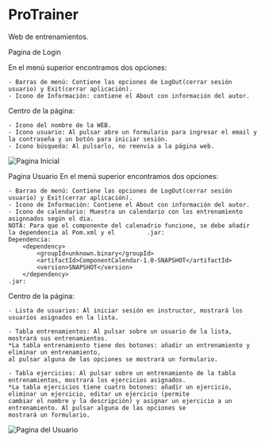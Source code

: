 # ProTrainer

Web de entrenamientos.

Pagina de Login

En el menú superior encontramos dos opciones:

    - Barras de menú: Contiene las opciones de LogOut(cerrar sesión usuario) y Exit(cerrar aplicación).
    - Icono de Información: contiene el About con información del autor.

Centro de la página:

    - Icono del nombre de la WEB.
    - Icono usuario: Al pulsar abre un formulario para ingresar el email y la contraseña y un botón para iniciar sesión.
    - Icono búsqueda: Al pulsarlo, no reenvia a la página web.

![Pagina Inicial](https://github.com/user-attachments/assets/d69040d7-8ee8-4602-aca4-1e3ef41627e1)



Pagina Usuario
En el menú superior encontramos dos opciones:

    - Barras de menú: Contiene las opciones de LogOut(cerrar sesión usuario) y Exit(cerrar aplicación).
    - Icono de Información: Contiene el About con información del autor.
    - Icono de calendario: Muestra un calendario con los entrenamiento asignnados según el dia.
    NOTA: Para que el componente del calenadrio funcione, se debe añadir la dependencia al Pom.xml y el         .jar:
    Dependencia:
        <dependency>
            <groupId>unknown.binary</groupId>
            <artifactId>ComponentCalendar-1.0-SNAPSHOT</artifactId>
            <version>SNAPSHOT</version>
        </dependency>
    .jar:
    

Centro de la página:

    - Lista de usuarios: Al iniciar sesión en instructor, mostrará los usuarios asignados en la lista.
    
    - Tabla entrenamientos: Al pulsar sobre un usuario de la lista, mostrará sus entrenamientos.
    *La tabla entrenamiento tiene dos botones: añadir un entrenamiento y eliminar un entrenamiento, 
    al pulsar alguna de las opciones se mostrará un formulario.

    - Tabla ejercicios: Al pulsar sobre un entrenamiento de la tabla entrenamientos, mostrará los ejercicios asignados.
    *La tabla ejercicios tiene cuatro botones: añadir un ejercicio, eliminar un ejercicio, editar un ejercicio (permite
    cambiar el nombre y la descripción) y asignar un ejercicio a un entrenamiento. Al pulsar alguna de las opciones se
    mostrará un formulario.
    
![Pagina del Usuario](https://github.com/user-attachments/assets/4b589dab-c9ff-4ab5-8666-16a10db652c7)
